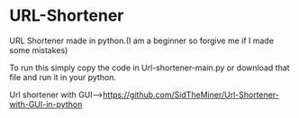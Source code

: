 # URL-Shortener
URL Shortener made in python.(I am a beginner so forgive me if I made some mistakes)

To run this simply copy the code in Url-shortener-main.py or download that file and run it in your python.

Url shortener with GUI-->https://github.com/SidTheMiner/Url-Shortener-with-GUI-in-python
